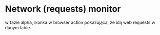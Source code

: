 # Network (requests) monitor

w fazie alpha, ikonka w browser action pokazująca, że idą web requests w danym tabie.

